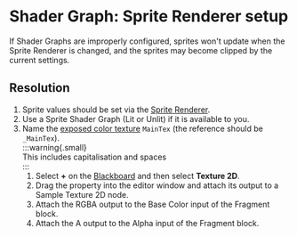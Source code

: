 # Shader Graph: Sprite Renderer setup
If Shader Graphs are improperly configured, sprites won't update when the Sprite Renderer is changed, and the sprites may become clipped by the current settings.

## Resolution

1. Sprite values should be set via the [Sprite Renderer](https://docs.unity3d.com/Manual/class-SpriteRenderer.html).
1. Use a Sprite Shader Graph (Lit or Unlit)  if it is available to you.
1. Name the [exposed color texture](https://docs.unity3d.com/Packages/com.unity.render-pipelines.universal@latest/index.html?subfolder=/manual/ShaderGraph.html) `MainTex` (the reference should be `_MainTex`).  
   :::warning{.small}  
   This includes capitalisation and spaces  
   :::
   1. Select **+** on the [Blackboard](https://docs.unity3d.com/Packages/com.unity.shadergraph@latest/index.html?subfolder=/manual/Blackboard.html) and then select **Texture 2D**.
   1. Drag the property into the editor window and attach its output to a Sample Texture 2D node.
   1. Attach the RGBA output to the Base Color input of the Fragment block.
   1. Attach the A output to the Alpha input of the Fragment block.
